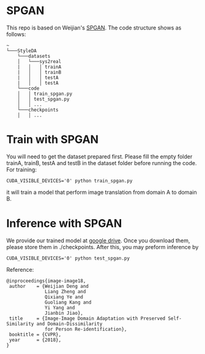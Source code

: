 # SPGAN
This repo is based on Weijian's [SPGAN](https://github.com/Simon4Yan/eSPGAN). The code structure shows as follows:

```
~
└───StyleDA
    └───datasets
    │   └───sys2real
    |   │   │ trainA
    |   │   │ trainB
    |   │   │ testA
    |   │   │ testA
    └───code
    │   │ train_spgan.py
    │   │ test_spgan.py
    │   │ ...
    └───checkpoints
    │   │ ...
```

# Train with SPGAN

You will need to get the dataset prepared first. Please fill the empty folder trainA, trainB, testA and testB in the dataset folder before running the code. For training:

```shell script
CUDA_VISIBLE_DEVICES='0' python train_spgan.py 
```

it will train a model that perform image translation from domain A to domain B. 

# Inference with SPGAN

We provide our trained model at [google drive](https://drive.google.com/open?id=1bFX1KxNcBkyxWXdO_hOmP6t-GPATO9hK). Once you download them, please store them in ./checkpoints. After this, you may preform inference by 

```shell script
CUDA_VISIBLE_DEVICES='0' python test_spgan.py 
```

Reference:

```
@inproceedings{image-image18,
 author    = {Weijian Deng and
              Liang Zheng and
              Qixiang Ye and
              Guoliang Kang and
              Yi Yang and
              Jianbin Jiao},
 title     = {Image-Image Domain Adaptation with Preserved Self-Similarity and Domain-Dissimilarity
              for Person Re-identification},
 booktitle = {CVPR},
 year      = {2018},
}
```

